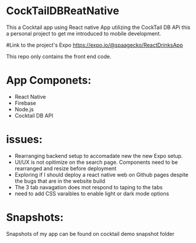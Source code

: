 # CockTailDBReatNative
This a Cocktail app using React native App utilizing the CockTail DB APi this a personal project to get me introduced to mobile development.  

#Link to the project's Expo 
https://expo.io/@spaagecko/ReactDrinksApp

This repo only contains the front end code. 

# App Componets: 
- React Native 
- Firebase 
- Node.js
- Cocktail DB API

#  issues:
 - Rearranging backend setup to accomadate new the new Expo setup.
 -  UI/UX is not opitimize on the search page. Components need to  be rearranged and resize before deployment  
 - Exploring if I should deploy a react native web on Github pages despite the bugs that are in the website build 
 -  The 3 tab navagation  does mot respond to taping to the tabs 
 - need to add CSS varaibles to enable light or dark mode options 

# Snapshots: 
Snapshots of my app can be found on cocktail demo snapshot folder



